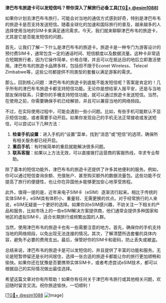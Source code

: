 **津巴布韦旅遊卡可以发短信吗？带你深入了解旅行必备工具[[TG💪+ @esim1088](https://t.me/s/esim1088)]**

如果你计划去津巴布韦旅行，可能会对当地的通信方式感到好奇，特别是津巴布韦的旅遊卡是否支持发送短信。随着全球化的加速和国际旅行的普及，越来越多的人选择使用当地的SIM卡来满足通讯需求。今天，我们就来聊聊津巴布韦的旅遊卡，尤其是它是否能发短信的问题。

首先，让我们了解一下什么是津巴布韦的旅遊卡。旅遊卡是一种专门为游客设计的预付费SIM卡，通常包含一定的通话时间、短信额度以及数据流量。这种卡非常适合短期旅行者，因为它操作简单，价格合理，并且可以在抵达目的地后立即激活使用。津巴布韦的旅遊卡品牌多样，包括但不限于Econet Wireless、Telecel Zimbabwe等，这些公司都提供不同类型的套餐以满足游客的需求。

那么，回到核心问题：津巴布韦的旅遊卡到底能不能发短信呢？答案是肯定的！几乎所有的津巴布韦旅遊卡都支持短信功能。无论你是想给家人报平安，还是与当地朋友保持联系，只要你的手機支持短信功能，就可以通过旅遊卡发送短信。当然，在使用之前，你需要确保手机已经解锁，并且可以兼容当地的网络频段。

不过，在实际使用过程中，可能会遇到一些小问题。比如，有些手机可能默认不显示短信功能，或者需要手动开启。如果你发现自己的手机无法正常接收或发送短信，可以尝试以下几种方法：

1. **检查手机设置**：进入手机的“设置”菜单，找到“消息”或“短信”的选项，确保所有相关服务都已经开启。
2. **重启手机**：有时候简单的重启就能解决很多问题。
3. **联系客服**：如果以上方法无效，可以直接拨打运营商的客服热线，寻求专业帮助。

除了基本的短信功能外，津巴布韦的旅遊卡还提供了许多其他便利的服务。例如，你可以通过短信查询余额、充值账户、甚至购买额外的数据流量包。这些功能不仅提高了旅行的便捷性，也让你在异国他乡能够更加安心地享受旅程。

此外，值得一提的是，近年来电子SIM卡（eSIM）逐渐流行起来。相比于传统的实体SIM卡，eSIM具有体积小、重量轻、无需更换的优点。对于经常旅行的人来说，eSIM无疑是一个更好的选择。如果你对eSIM感兴趣，不妨关注一下相关的产品和服务，比如市场上的一些eSIM解决方案提供商，他们通常会提供多种国家和地区的虚拟SIM卡，适合长期旅行或频繁出国的人群。

当然，使用津巴布韦的旅遊卡也有一些需要注意的地方。首先，确保你的手机支持当地的网络频段，以免出现无法连接的情况。其次，了解清楚所选套餐的具体内容，避免不必要的费用支出。最后，保管好你的SIM卡和密码，防止丢失或被盗。

总结来说，津巴布韦的旅遊卡是可以发短信的，并且提供了丰富的功能和服务。无论是短暂停留还是长时间居住，选择一张合适的旅遊卡都能让你的旅行更加顺畅和愉快。如果你还在犹豫是否要携带实体SIM卡，或者考虑尝试eSIM技术，都可以根据自己的实际情况做出最佳选择。

希望这篇文章对你有所帮助！如果你有任何关于津巴布韦旅行或其他相关问题，欢迎随时留言交流。祝你旅途愉快，一切顺利！

[[TG💪+ @esim1088](https://t.me/s/esim1088) ![Image](https://i.postimg.cc/4NQfJmqS/Snipaste-2025-05-13-00-14-12.png)]